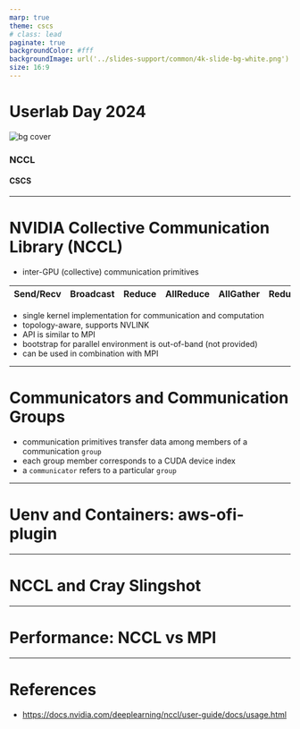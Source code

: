```yaml
---
marp: true
theme: cscs
# class: lead
paginate: true
backgroundColor: #fff
backgroundImage: url('../slides-support/common/4k-slide-bg-white.png')
size: 16:9
---
```


# **Userlab Day 2024**
![bg cover](../slides-support/common/title-bg3.png)
<!-- _paginate: skip  -->
<!-- _class: titlecover -->
<!-- _footer: "" -->

### NCCL

#### CSCS

---

# NVIDIA Collective Communication Library (NCCL)

- inter-GPU (collective) communication primitives

|  Send/Recv   | Broadcast     | Reduce | AllReduce | AllGather | ReduceScatter |
|---|---|---|---|---|---|

- single kernel implementation for communication and computation
- topology-aware, supports NVLINK
- API is similar to MPI
- bootstrap for parallel environment is out-of-band (not provided)
- can be used in combination with MPI

---

# Communicators and Communication Groups

- communication primitives transfer data among members of a communication `group`
- each group member corresponds to a CUDA device index
- a `communicator` refers to a particular `group`


---

# Uenv and Containers: aws-ofi-plugin

---

# NCCL and Cray Slingshot


---

# Performance: NCCL vs MPI


---

# References

- https://docs.nvidia.com/deeplearning/nccl/user-guide/docs/usage.html

